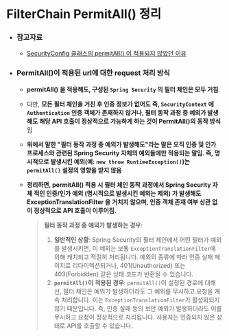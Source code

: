 # FilterChain PermitAll() 정리

- ### 참고자료

  - [SecurityConfig 클래스의 permitAll() 이 적용되지 않았던 이유](https://velog.io/@choidongkuen/Spring-Security-SecurityConfig-%ED%81%B4%EB%9E%98%EC%8A%A4%EC%9D%98-permitAll-%EC%9D%B4-%EC%A0%81%EC%9A%A9%EB%90%98%EC%A7%80-%EC%95%8A%EC%95%98%EB%8D%98-%EC%9D%B4%EC%9C%A0)

- ### PermitAll()이 적용된 url에 대한 request 처리 방식

  - **permitAll() 을 적용해도, 구성된 `Spring Security` 의 필터 체인은 모두 거침**

  - 다만, **모든 필터 체인을 거친 후 인증 정보가 없어도 즉, `SecurityContext` 에 `Authentication` 인증 객체가 존재하지 않거나, 필터 동작 과정 중 예외가 발생해도 해당 API 호출이 정상적으로 가능하게 하는 것이 PermitAll()의 동작 방식**임

  - **위에서 말한 "필터 동작 과정 중 예외가 발생해도"라는 말은 오직 인증 및 인가 프로세스와 관련된 Spring Security 자체의 예외들에만 적용되는 말임. 즉,  명시적으로 발생시킨 예외(예: `new throw RuntimeException()`)는 `permitAll()` 설정의 영향을 받지 않음**

  - **정리하면, permitAll() 적용 시 필터 체인 동작 과정에서 Spring Security 자체 적인 인증/인가 예외 (명시적으로 발생시킨 예외는 제외) 가 발생해도 ExceptionTranslationFilter 을 거치지 않으며, 인증 객체 존재 여부 상관 없이 정상적으로 API 호출이 이루어짐.**

    > **필터 동작 과정 중 예외가 발생하는 경우**:
    >
    > 1. **일반적인 상황**: Spring Security의 필터 체인에서 어떤 필터가 예외를 발생시키면, 이 예외는 보통 `ExceptionTranslationFilter`에 의해 캐치되고 적절히 처리됩니다. 예외의 종류에 따라 인증 실패 페이지로 리다이렉션되거나, 401(Unauthorized) 또는 403(Forbidden) 같은 상태 코드가 반환될 수 있습니다.
    > 2. **`permitAll()`이 적용된 경우**: `permitAll()`이 설정된 경로에 대해선, 필터 체인은 예외가 발생하더라도 그 예외를 무시하고 요청을 계속 처리합니다. 이는 `ExceptionTranslationFilter`가 활성화되지 않기 때문입니다. 즉, 인증 실패 등의 보안 예외가 발생하더라도 이를 무시하고 요청이 정상적으로 처리됩니다. 사용자는 인증되지 않은 상태로 API를 호출할 수 있습니다.
